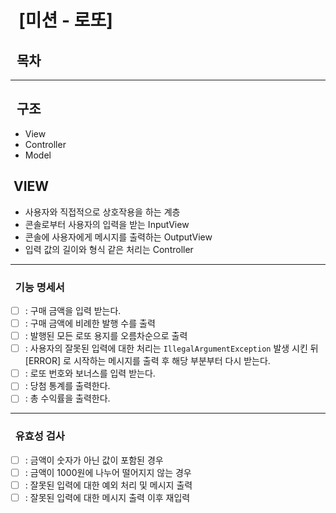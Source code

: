 # &nbsp;&nbsp;[미션 - 로또]

## &nbsp;&nbsp;목차


---

## &nbsp;&nbsp;구조

- View
- Controller
- Model

## &nbsp;VIEW


- 사용자와 직접적으로 상호작용을 하는 계층
- 콘솔로부터 사용자의 입력을 받는 InputView
- 콘솔에 사용자에게 메시지를 출력하는 OutputView
- 입력 값의 길이와 형식 같은 처리는 Controller 

---

### &nbsp;&nbsp;기능 명세서

- [ ] : 구매 금액을 입력 받는다. 
- [ ] : 구매 금액에 비례한 발행 수를 출력
- [ ] : 발행된 모든 로또 용지를 오름차순으로 출력
- [ ] : 사용자의 잘못된 입력에 대한 처리는 `IllegalArgumentException` 발생 시킨 뒤 [ERROR] 로 시작하는 메시지를 출력 후 해당 부분부터 다시 받는다.
- [ ] : 로또 번호와 보너스를 입력 받는다.
- [ ] : 당첨 통계를 출력한다.
- [ ] : 총 수익률을 출력한다.
---

### &nbsp;&nbsp;유효성 검사

- [ ] : 금액이 숫자가 아닌 값이 포함된 경우
- [ ] : 금액이 1000원에 나누어 떨어지지 않는 경우
- [ ] : 잘못된 입력에 대한 예외 처리 및 메시지 출력
- [ ] : 잘못된 입력에 대한 메시지 출력 이후 재입력
